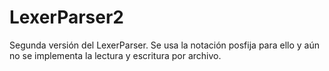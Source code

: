 # LexerParser2
Segunda versión del LexerParser. Se usa la notación posfija para ello y aún no se implementa la lectura y escritura por archivo.
